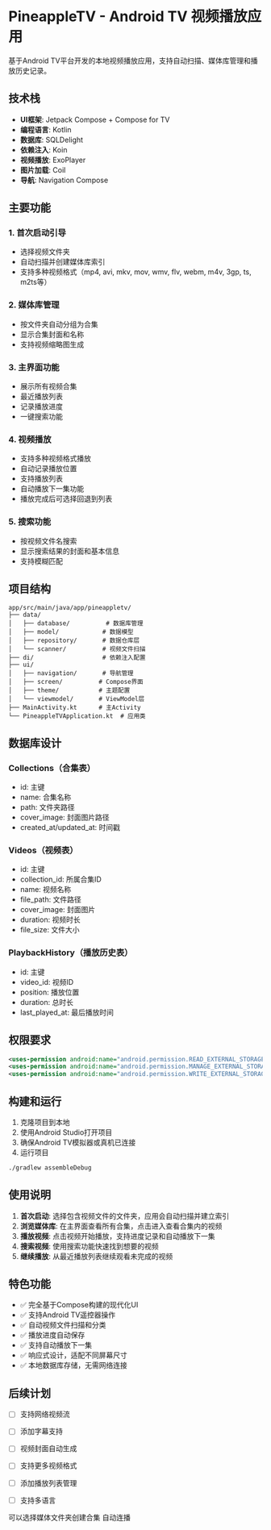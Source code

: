 # PineappleTV - Android TV 视频播放应用

基于Android TV平台开发的本地视频播放应用，支持自动扫描、媒体库管理和播放历史记录。

## 技术栈

- **UI框架**: Jetpack Compose + Compose for TV
- **编程语言**: Kotlin
- **数据库**: SQLDelight
- **依赖注入**: Koin
- **视频播放**: ExoPlayer
- **图片加载**: Coil
- **导航**: Navigation Compose

## 主要功能

### 1. 首次启动引导
- 选择视频文件夹
- 自动扫描并创建媒体库索引
- 支持多种视频格式（mp4, avi, mkv, mov, wmv, flv, webm, m4v, 3gp, ts, m2ts等）

### 2. 媒体库管理
- 按文件夹自动分组为合集
- 显示合集封面和名称
- 支持视频缩略图生成

### 3. 主界面功能
- 展示所有视频合集
- 最近播放列表
- 记录播放进度
- 一键搜索功能

### 4. 视频播放
- 支持多种视频格式播放
- 自动记录播放位置
- 支持播放列表
- 自动播放下一集功能
- 播放完成后可选择回退到列表

### 5. 搜索功能
- 按视频文件名搜索
- 显示搜索结果的封面和基本信息
- 支持模糊匹配

## 项目结构

```
app/src/main/java/app/pineappletv/
├── data/
│   ├── database/          # 数据库管理
│   ├── model/            # 数据模型
│   ├── repository/       # 数据仓库层
│   └── scanner/          # 视频文件扫描
├── di/                   # 依赖注入配置
├── ui/
│   ├── navigation/       # 导航管理
│   ├── screen/          # Compose界面
│   ├── theme/           # 主题配置
│   └── viewmodel/       # ViewModel层
├── MainActivity.kt      # 主Activity
└── PineappleTVApplication.kt  # 应用类
```

## 数据库设计

### Collections（合集表）
- id: 主键
- name: 合集名称
- path: 文件夹路径
- cover_image: 封面图片路径
- created_at/updated_at: 时间戳

### Videos（视频表）
- id: 主键
- collection_id: 所属合集ID
- name: 视频名称
- file_path: 文件路径
- cover_image: 封面图片
- duration: 视频时长
- file_size: 文件大小

### PlaybackHistory（播放历史表）
- id: 主键
- video_id: 视频ID
- position: 播放位置
- duration: 总时长
- last_played_at: 最后播放时间

## 权限要求

```xml
<uses-permission android:name="android.permission.READ_EXTERNAL_STORAGE" />
<uses-permission android:name="android.permission.MANAGE_EXTERNAL_STORAGE" />
<uses-permission android:name="android.permission.WRITE_EXTERNAL_STORAGE" />
```

## 构建和运行

1. 克隆项目到本地
2. 使用Android Studio打开项目
3. 确保Android TV模拟器或真机已连接
4. 运行项目

```bash
./gradlew assembleDebug
```

## 使用说明

1. **首次启动**: 选择包含视频文件的文件夹，应用会自动扫描并建立索引
2. **浏览媒体库**: 在主界面查看所有合集，点击进入查看合集内的视频
3. **播放视频**: 点击视频开始播放，支持进度记录和自动播放下一集
4. **搜索视频**: 使用搜索功能快速找到想要的视频
5. **继续播放**: 从最近播放列表继续观看未完成的视频

## 特色功能

- ✅ 完全基于Compose构建的现代化UI
- ✅ 支持Android TV遥控器操作
- ✅ 自动视频文件扫描和分类
- ✅ 播放进度自动保存
- ✅ 支持自动播放下一集
- ✅ 响应式设计，适配不同屏幕尺寸
- ✅ 本地数据库存储，无需网络连接

## 后续计划

- [ ] 支持网络视频流
- [ ] 添加字幕支持
- [ ] 视频封面自动生成
- [ ] 支持更多视频格式
- [ ] 添加播放列表管理
- [ ] 支持多语言


可以选择媒体文件夹创建合集
自动连播